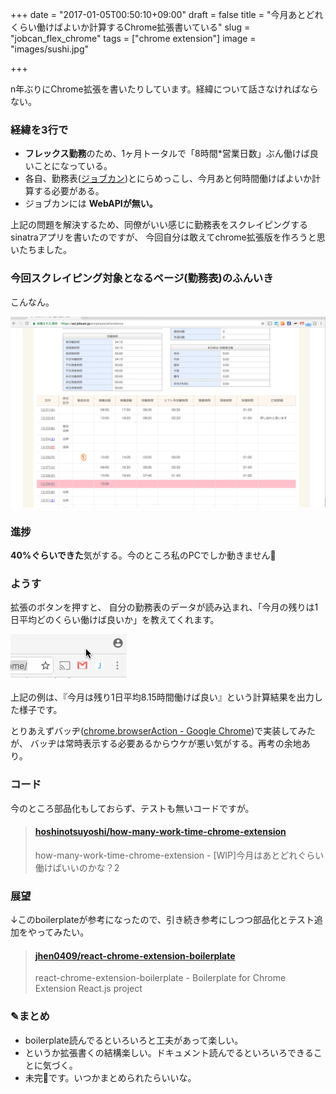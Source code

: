 +++
date = "2017-01-05T00:50:10+09:00"
draft = false
title = "今月あとどれくらい働けばよいか計算するChrome拡張書いている"
slug = "jobcan_flex_chrome"
tags = ["chrome extension"]
image = "images/sushi.jpg"

+++

n年ぶりにChrome拡張を書いたりしています。経緯について話さなければならない。

<!--more-->

### 経緯を3行で

* **フレックス勤務**のため、1ヶ月トータルで「8時間*営業日数」ぶん働けば良いことになっている。
* 各自、勤務表([ジョブカン](http://jobcan.ne.jp/))とにらめっこし、今月あと何時間働けばよいか計算する必要がある。
* ジョブカンには **WebAPIが無い。**

上記の問題を解決するため、同僚がいい感じに勤務表をスクレイピングするsinatraアプリを書いたのですが、
今回自分は敢えてchrome拡張版を作ろうと思いたちました。

### 今回スクレイピング対象となるページ(勤務表)のふんいき

こんなん。

<img alt="jobcan" src="/images/jobcan.png" width=600>

### 進捗

**40%ぐらいできた**気がする。今のところ私のPCでしか動きません🙏

### ようす

拡張のボタンを押すと、
自分の勤務表のデータが読み込まれ、「今月の残りは1日平均どのくらい働けば良いか」を教えてくれます。

<img alt="extension" src="/images/jobcan_extension_anime.gif">

上記の例は、『今月は残り1日平均8.15時間働けば良い』という計算結果を出力した様子です。

とりあえずバッヂ([chrome.browserAction - Google Chrome](https://developer.chrome.com/extensions/browserAction#badge))で実装してみたが、
バッヂは常時表示する必要あるからウケが悪い気がする。再考の余地あり。

### コード

今のところ部品化もしておらず、テストも無いコードですが。

<blockquote class="embedly-card" data-card-key="6f257114b6df4413a3f5872a7e143278" data-card-type="article"><h4><a href="https://github.com/hoshinotsuyoshi/how-many-work-time-chrome-extension/tree/it-works">hoshinotsuyoshi/how-many-work-time-chrome-extension</a></h4><p>how-many-work-time-chrome-extension - [WIP]今月はあとどれぐらい働けばいいのかな？2</p></blockquote>
<script async src="//cdn.embedly.com/widgets/platform.js" charset="UTF-8"></script>


### 展望

↓このboilerplateが参考になったので、引き続き参考にしつつ部品化とテスト追加をやってみたい。

<blockquote class="embedly-card" data-card-key="6f257114b6df4413a3f5872a7e143278" data-card-type="article"><h4><a href="https://github.com/jhen0409/react-chrome-extension-boilerplate">jhen0409/react-chrome-extension-boilerplate</a></h4><p>react-chrome-extension-boilerplate - Boilerplate for Chrome Extension React.js project</p></blockquote>
<script async src="//cdn.embedly.com/widgets/platform.js" charset="UTF-8"></script>

### ✎まとめ

* boilerplate読んでるといろいろと工夫があって楽しい。
* というか拡張書くの結構楽しい。ドキュメント読んでるといろいろできることに気づく。
* 未完🍊です。いつかまとめられたらいいな。
